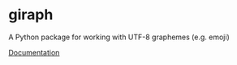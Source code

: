 # giraph

A Python package for working with UTF-8 graphemes (e.g. emoji)

[Documentation][]

[Documentation]: https://haliphax.github.io/giraph
